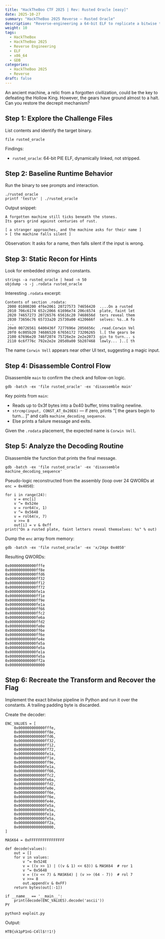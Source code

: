 ```yaml
---
title: "HackTheBoo CTF 2025 | Rev: Rusted Oracle [easy]"
date: 2025-10-27
summary: "HackTheBoo 2025 Reverse — Rusted Oracle"
description: "Reverse-engineering a 64-bit ELF to replicate a bitwise transform over QWORD constants and recover the flag."
weight: 10
tags:
  - HackTheBox
  - HackTheBoo 2025
  - Reverse Engineering
  - ELF
  - x86_64
  - GDB
categories:
  - HackTheBoo 2025
  - Reverse
draft: false
---
```


An ancient machine, a relic from a forgotten civilization, could be the key to defeating the Hollow King. However, the gears have ground almost to a halt. Can you restore the decrepit mechanism?

## Step 1: Explore the Challenge Files

List contents and identify the target binary.

```
file rusted_oracle
```

Findings:

- `rusted_oracle`: 64-bit PIE ELF, dynamically linked, not stripped.

## Step 2: Baseline Runtime Behavior

Run the binary to see prompts and interaction.

```
./rusted_oracle
printf 'test\n' | ./rusted_oracle
```

Output snippet:

```
A forgotten machine still ticks beneath the stones.
Its gears grind against centuries of rust.

[ a stranger approaches, and the machine asks for their name ]
> [ the machine falls silent ]
```

Observation: It asks for a name, then falls silent if the input is wrong.

## Step 3: Static Recon for Hints

Look for embedded strings and constants.

```
strings -a rusted_oracle | head -n 50
objdump -s -j .rodata rusted_oracle
```

Interesting `.rodata` excerpt:

```
Contents of section .rodata:
 2000 01000200 4f6e2061 20727573 74656420  ....On a rusted 
 2010 706c6174 652c2066 61696e74 206c6574  plate, faint let
 2020 74657273 20726576 65616c20 7468656d  ters reveal them
 2030 73656c76 65733a20 25730a00 4120666f  selves: %s..A fo
 ...
 20e0 00726561 6400436f 7277696e 2056656c  .read.Corwin Vel
 20f0 6c005b20 74686520 67656172 73206265  l.[ the gears be
 2100 67696e20 746f2074 75726e2e 2e2e2073  gin to turn... s
 2110 6c6f776c 792e2e2e 205d0a00 5b207468  lowly... ]..[ th
```

The name `Corwin Vell` appears near other UI text, suggesting a magic input.

## Step 4: Disassemble Control Flow

Disassemble `main` to confirm the check and follow-on logic.

```
gdb -batch -ex 'file rusted_oracle' -ex 'disassemble main'
```

Key points from `main`:

- Reads up to 0x3f bytes into a 0x40 buffer, trims trailing newline.
- `strcmp(input, CONST_AT_0x20E6)` — if zero, prints "[ the gears begin to turn... ]" and calls `machine_decoding_sequence`.
- Else prints a failure message and exits.

Given the `.rodata` placement, the expected name is `Corwin Vell`.

## Step 5: Analyze the Decoding Routine

Disassemble the function that prints the final message.

```
gdb -batch -ex 'file rusted_oracle' -ex 'disassemble machine_decoding_sequence'
```

Pseudo-logic reconstructed from the assembly (loop over 24 QWORDs at `enc = 0x4050`):

```
for i in range(24):
    v = enc[i]
    v ^= 0x524e
    v = ror64(v, 1)
    v ^= 0x5648
    v = rol64(v, 7)
    v >>= 8
    out[i] = v & 0xff
print("On a rusted plate, faint letters reveal themselves: %s" % out)
```

Dump the `enc` array from memory:

```
gdb -batch -ex 'file rusted_oracle' -ex 'x/24gx 0x4050'
```

Resulting QWORDs:

```
0x000000000000fffe
0x000000000000ff8e
0x000000000000ffd6
0x000000000000ff32
0x000000000000ff12
0x000000000000ff72
0x000000000000fe1a
0x000000000000ff1e
0x000000000000ff9e
0x000000000000fe1a
0x000000000000ff66
0x000000000000ffc2
0x000000000000fe6a
0x000000000000ffd2
0x000000000000fe0e
0x000000000000ff6e
0x000000000000ff6e
0x000000000000fe4e
0x000000000000fe5a
0x000000000000fe5a
0x000000000000fe1a
0x000000000000fe5a
0x000000000000ff2a
0x0000000000000000
```

## Step 6: Recreate the Transform and Recover the Flag

Implement the exact bitwise pipeline in Python and run it over the constants. A trailing padding byte is discarded.

Create the decoder:

```
ENC_VALUES = [
    0x000000000000fffe,
    0x000000000000ff8e,
    0x000000000000ffd6,
    0x000000000000ff32,
    0x000000000000ff12,
    0x000000000000ff72,
    0x000000000000fe1a,
    0x000000000000ff1e,
    0x000000000000ff9e,
    0x000000000000fe1a,
    0x000000000000ff66,
    0x000000000000ffc2,
    0x000000000000fe6a,
    0x000000000000ffd2,
    0x000000000000fe0e,
    0x000000000000ff6e,
    0x000000000000ff6e,
    0x000000000000fe4e,
    0x000000000000fe5a,
    0x000000000000fe5a,
    0x000000000000fe1a,
    0x000000000000fe5a,
    0x000000000000ff2a,
    0x0000000000000000,
]

MASK64 = 0xFFFFFFFFFFFFFFFF

def decode(values):
    out = []
    for v in values:
        v ^= 0x524E
        v = ((v >> 1) | ((v & 1) << 63)) & MASK64  # ror 1
        v ^= 0x5648
        v = ((v << 7) & MASK64) | (v >> (64 - 7))  # rol 7
        v >>= 8
        out.append(v & 0xFF)
    return bytes(out[:-1])

if __name__ == '__main__':
    print(decode(ENC_VALUES).decode('ascii'))
PY
```

```
python3 exploit.py
```

Output:

```
HTB{sk1pP1nG-C4ll$!!1!}
```
